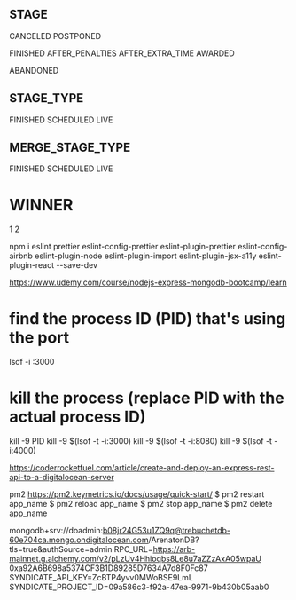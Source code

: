 ## STAGE

CANCELED
POSTPONED

FINISHED
AFTER_PENALTIES
AFTER_EXTRA_TIME
AWARDED

ABANDONED

## STAGE_TYPE

FINISHED
SCHEDULED
LIVE

## MERGE_STAGE_TYPE

FINISHED
SCHEDULED
LIVE

# WINNER

1
2

npm i eslint prettier eslint-config-prettier eslint-plugin-prettier eslint-config-airbnb eslint-plugin-node eslint-plugin-import eslint-plugin-jsx-a11y eslint-plugin-react --save-dev

https://www.udemy.com/course/nodejs-express-mongodb-bootcamp/learn

# find the process ID (PID) that's using the port

lsof -i :3000

# kill the process (replace PID with the actual process ID)

kill -9 PID
kill -9 $(lsof -t -i:3000)
kill -9 $(lsof -t -i:8080)
kill -9 $(lsof -t -i:4000)

https://coderrocketfuel.com/article/create-and-deploy-an-express-rest-api-to-a-digitalocean-server

pm2
https://pm2.keymetrics.io/docs/usage/quick-start/
$ pm2 restart app_name
$ pm2 reload app_name
$ pm2 stop app_name
$ pm2 delete app_name

mongodb+srv://doadmin:b08jr24G53u1ZQ9q@trebuchetdb-60e704ca.mongo.ondigitalocean.com/ArenatonDB?tls=true&authSource=admin
RPC_URL=https://arb-mainnet.g.alchemy.com/v2/pLzUv4Hhioqbs8Le8u7aZZzAxA05wpaU
0xa92A6B698a5374CF3B1D89285D7634A7d8F0Fc87
SYNDICATE_API_KEY=ZcBTP4yvv0MWoBSE9LmL
SYNDICATE_PROJECT_ID=09a586c3-f92a-47ea-9971-9b430b05aab0

